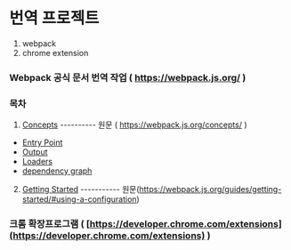 
# 번역 프로젝트
1. webpack 
2. chrome extension



### Webpack 공식 문서 번역 작업  ( https://webpack.js.org/ )



### 목차

1. [Concepts](https://github.com/judaihyun/webpack-docs/tree/master/content-ko/concepts/index.md) ---------- 원문 ( https://webpack.js.org/concepts/ ) 
- [Entry Point](https://github.com/judaihyun/webpack-docs/blob/master/content-ko/concepts/entry-points.md)
- [Output](https://github.com/judaihyun/webpack-docs/blob/master/content-ko/concepts/output.md)
- [Loaders](https://github.com/judaihyun/webpack-korean-docs/blob/master/content-ko/concepts/loader.md)
- [dependency graph](https://github.com/judaihyun/webpack-docs/blob/master/content-ko/concepts/dependency-graph.md)


2. [Getting Started](https://github.com/judaihyun/webpack-docs/blob/master/content-ko/guides/getting-started.md) ----------- 원문(https://webpack.js.org/guides/getting-started/#using-a-configuration)



### 크롬 확장프로그램 ( [https://developer.chrome.com/extensions](https://developer.chrome.com/extensions) )
